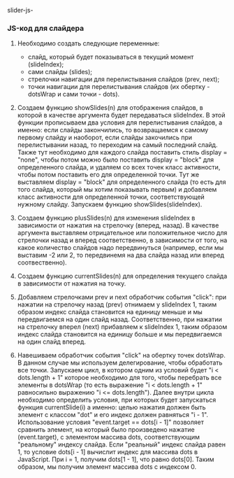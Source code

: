 slider-js-

### JS-код для слайдера

1. Необходимо создать следующие переменные:
    * слайд, который будет показываться в текущий момент (slideIndex);
    * сами слайды (slides);
    * стрелочки навигации для перелистывания слайдов (prev, next);
    * точки навигации для перелистывания слайдов (их обертку - dotsWrap и сами точки - dots).

2. Создаем функцию showSlides(n) для отображения слайдов, в которой в качестве аргумента будет передаваться slideIndex. В этой функции прописываем два условия для перелистывания слайдов, а именно: если слайды закончились, то возвращаемся к самому первому слайду и наоборот, если слайды закочились при перелистывании назад, то переходим на самый последний слайд. Также тут необходимо для каждого слайда поставить стиль display = "none", чтобы потом можно было поставить display = "block" для определенного слайда, и удаляем со всех точек класс активности, чтобы потом поставить его для определенной точки. Тут же выставляем display = "block" для определенного слайда (то есть для того слайда, который мы хотим показывать первым) и добавляем класс активности для определенной точки, соответствующей нужному слайду. Запускаем функцию showSlides(slideIndex).

3. Создаем функцию plusSlides(n) для изменения slideIndex в зависимости от нажатия на стрелочку (вперед, назад). В качестве аргумента выставляем отрицательное или положительное число для стрелочки назад и вперед соответственно, в зависимости от того, на какое количество слайдов надо передвинуться (например, если мы выставим -2 или 2, то передвинемя на два слайда назад или вперед соотвественно).

4. Создаем функцию currentSlides(n) для определения текущего слайда в зависимости от нажатия на точку.

5. Добавляем стрелочками prev и next обработчик события "click": при нажатии на стрелочку назад (prev) отнимаем у slideIndex 1, таким образом индекс слайда становится на единицу меньше и мы передвигаемся на один слайд назад. Соответственно, при нажатии на стрелочку вперел (next) прибавляем к slideIndex 1, таким образом индекс слайда становится на единицу больше и мы передвигаемся на один слайд вперед.

6. Навешиваем обработчик события "click" на обертку точек dotsWrap. В данном случае мы используем делегирование, чтобы обработать все точки. Запускаем цикл, в котором одним из условий будет "i < dots.length + 1" которое необходимо для того, чтобы перебрать все элементы в dotsWrap (то есть выражение "i < dots.length + 1" равносильно выражению "i <= dots.length"). Далее внутри цикла необходимо определить условия, при которых будет запускаться функция currentSlide(i) а именно: целью нажатия должен быть элемент с классом "dot" и его индекс должен равняться "i - 1". Использование условия "event.target == dots[i - 1]" позволяет сравнить элемент, на который было произведено нажатие (event.target), с элементом массива dots, соответствующим "реальному" индексу слайда. Если "реальный" индекс слайда равен 1, то условие dots[i - 1] вычислит индекс для массива dots в JavaScript. При i = 1, получим dots[1 - 1], что равно dots[0]. Таким образом, мы получим элемент массива dots с индексом 0.
